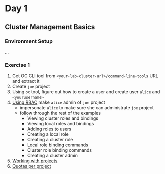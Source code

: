 # Day 1

## Cluster Management Basics

### Environment Setup

...

### Exercise 1

1. Get OC CLI tool from `<your-lab-cluster-url>/command-line-tools` URL and extract it
2. Create `joe` project
3. Using `oc` tool, figure out how to create a user and create user `alice` and `<yourusername>`
4. [Using RBAC](https://docs.openshift.com/container-platform/4.15/authentication/using-rbac.html) make `alice` admin of `joe` project
   - impersonate `alice` to make sure she can administrate `joe` project
   - follow through the rest of the examples
     - Viewing cluster roles and bindings
     - Viewing local roles and bindings
     - Adding roles to users
     - Creating a local role
     - Creating a cluster role
     - Local role binding commands
     - Cluster role binding commands
     - Creating a cluster admin
6. [Working with projects](https://docs.openshift.com/container-platform/4.15/applications/projects/working-with-projects.html)
7. [Quotas per project](https://docs.openshift.com/container-platform/4.15/applications/quotas/quotas-setting-per-project.html)


